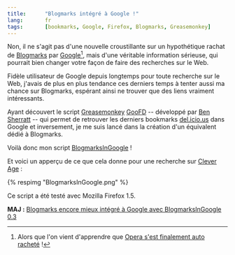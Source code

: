 ```yaml
--- 
title:      "Blogmarks intégré à Google !" 
lang:       fr 
tags:       [bookmarks, Google, Firefox, Blogmarks, Greasemonkey]
---
```


Non, il ne s'agit pas d'une nouvelle croustillante sur un hypothétique rachat de [Blogmarks](http://blogmarks.net/) par [Google](http://www.google.com/)[^1], mais d'une véritable information sérieuse, qui pourrait bien changer votre façon de faire des recherches sur le Web.


[^1]: Alors que l'on vient d'apprendre que [Opera s'est finalement auto racheté](http://blakeross.com/2005/12/23/opera-buys-opera/) !

Fidèle utilisateur de Google depuis longtemps pour toute recherche sur le Web, j'avais de plus en plus tendance ces derniers temps à tenter aussi ma chance sur Blogmarks, espérant ainsi ne trouver que des liens vraiment intéressants.

Ayant découvert le script [Greasemonkey](http://greasemonkey.mozdev.org/) [GooFD](http://userscripts.org/scripts/show/786) -- développé par [Ben Sherratt](http://nybblelabs.org.uk/) -- qui permet de retrouver les derniers bookmarks [del.icio.us](http://del.icio.us/) dans Google et inversement, je me suis lancé dans la création d'un équivalent dédié à Blogmarks.

Voilà donc mon script [BlogmarksInGoogle](http://userscripts.org/scripts/show/2243) !

Et voici un apperçu de ce que cela donne pour une recherche sur [Clever Age](http://www.google.fr/search?q=Clever+Age&start=0&ie=utf-8&oe=utf-8&client=firefox-a&rls=org.mozilla:fr:official) :

{% respimg "BlogmarksInGoogle.png" %}


Ce script a été testé avec Mozilla Firefox 1.5.

**MAJ :** [Blogmarks encore mieux intégré à Google avec BlogmarksInGoogle 0.3](/2005/12/blogmarks-encore-mieux-integre-a-google-avec-blogmarksingoogle-0-3.html)

